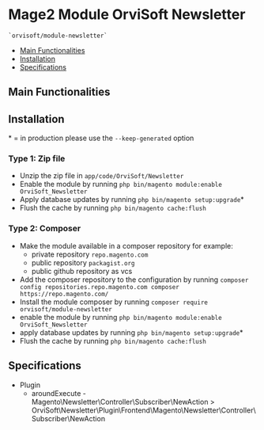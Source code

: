 # Mage2 Module OrviSoft Newsletter

    `orvisoft/module-newsletter`

 - [Main Functionalities](#markdown-header-main-functionalities)
 - [Installation](#markdown-header-installation)
 - [Specifications](#markdown-header-specifications)
 


## Main Functionalities


## Installation
\* = in production please use the `--keep-generated` option

### Type 1: Zip file

 - Unzip the zip file in `app/code/OrviSoft/Newsletter`
 - Enable the module by running `php bin/magento module:enable OrviSoft_Newsletter`
 - Apply database updates by running `php bin/magento setup:upgrade`\*
 - Flush the cache by running `php bin/magento cache:flush`

### Type 2: Composer

 - Make the module available in a composer repository for example:
    - private repository `repo.magento.com`
    - public repository `packagist.org`
    - public github repository as vcs
 - Add the composer repository to the configuration by running `composer config repositories.repo.magento.com composer https://repo.magento.com/`
 - Install the module composer by running `composer require orvisoft/module-newsletter`
 - enable the module by running `php bin/magento module:enable OrviSoft_Newsletter`
 - apply database updates by running `php bin/magento setup:upgrade`\*
 - Flush the cache by running `php bin/magento cache:flush`


## Specifications

 - Plugin
	- aroundExecute - Magento\Newsletter\Controller\Subscriber\NewAction > OrviSoft\Newsletter\Plugin\Frontend\Magento\Newsletter\Controller\Subscriber\NewAction



